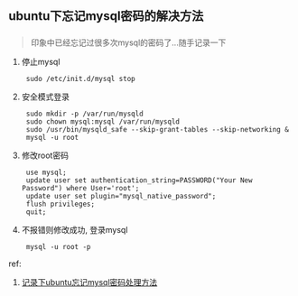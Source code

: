 ## ubuntu下忘记mysql密码的解决方法
###

> 印象中已经忘记过很多次mysql的密码了...随手记录一下

1. 停止mysql

        sudo /etc/init.d/mysql stop

2. 安全模式登录

        sudo mkdir -p /var/run/mysqld
        sudo chown mysql:mysql /var/run/mysqld
        sudo /usr/bin/mysqld_safe --skip-grant-tables --skip-networking &
        mysql -u root
        
3. 修改root密码

        use mysql;
        update user set authentication_string=PASSWORD("Your New Password") where User='root';
        update user set plugin="mysql_native_password";
        flush privileges;
        quit;
        
        
4. 不报错则修改成功, 登录mysql

        mysql -u root -p
        
        
ref:

1. [记录下ubuntu忘记mysql密码处理方法](https://blog.csdn.net/qq_43125439/article/details/83720758)